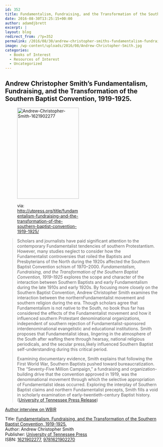 ```yaml
---
id: 352
title: Fundamentalism, Fundraising, and the Transformation of the Southern Baptist Convention.
date: 2016-08-30T13:25:15+00:00
author: adamdjbrett
excerpt: |
layout: blog
redirect_from: /?p=352
permalink: /2016/08/30/andrew-christopher-smiths-fundamentalism-fundraising-transformation-southern-baptist-convention-1919-1925/
image: /wp-content/uploads/2016/08/Andrew-Christopher-Smith.jpg
categories:
  - Books of Interest
  - Resources of Interest
  - Uncategorized
---
```

## Andrew Christopher Smith&#8217;s Fundamentalism, Fundraising, and the Transformation of the Southern Baptist Convention, 1919-1925.

<!--more--><figure id="attachment_354" aria-describedby="caption-attachment-354" style="width: 203px" class="wp-caption alignnone">

[<img class="wp-image-354 size-medium" src="http://nabpr.org/wp-content/uploads/2016/08/Andrew-Christopher-Smith-1621902277-203x300.jpg" alt="Andrew-Christopher-Smith-1621902277" width="203" height="300" srcset="/wp-content/uploads/2016/08/Andrew-Christopher-Smith-1621902277-203x300.jpg 203w, /wp-content/uploads/2016/08/Andrew-Christopher-Smith-1621902277.jpg 338w" sizes="(max-width: 203px) 100vw, 203px" />](http://utpress.org/title/fundamentalism-fundraising-and-the-transformation-of-the-southern-baptist-convention-1919-1925/)<figcaption id="caption-attachment-354" class="wp-caption-text">via: http://utpress.org/title/fundamentalism-fundraising-and-the-transformation-of-the-southern-baptist-convention-1919-1925/</figcaption></figure>

> Scholars and journalists have paid significant attention to the contemporary Fundamentalist tendencies of southern Protestantism. However, many studies neglect to consider how the Fundamentalist controversies that roiled the Baptists and Presbyterians of the North during the 1920s affected the Southern Baptist Convention schism of 1970–2000. _Fundamentalism, Fundraising, and the Transformation of the Southern Baptist Convention, 1919–1925_ explores the scope and character of the interaction between Southern Baptists and early Fundamentalism during the late 1910s and early 1920s. By focusing more closely on the Southern Baptist Convention, Andrew Christopher Smith examines the interaction between the northernFundamentalist movement and southern religion during the era. Though scholars agree that Fundamentalism is not native to the South, no book thus far has considered the effects of the Fundamentalist movement and how it influenced southern Protestant denominational organizations, independent of southern rejection of Fundamentalist-sponsored interdenominational evangelistic and educational institutions. Smith proposes that Fundamentalist ideas, lingering in the atmosphere of the South after wafting there through hearsay, national religious periodicals, and the secular press,likely influenced Southern Baptist self-understanding during this critical period.
>
> Examining documentary evidence, Smith explains that following the First World War, Southern Baptists pushed toward bureaucratization. The “Seventy-Five Million Campaign,” a fundraising and organization-building drive that the convention approved in 1919, was the denominational movement through which the selective appropriation of Fundamentalist ideas occurred. Exploring the interplay of Southern Baptist claims and northern Fundamentalist precepts, Smith fills a void in scholarly examination of early-twentieth-century Baptist history. ([University of Tennessee Press Release](http://utpress.org/title/fundamentalism-fundraising-and-the-transformation-of-the-southern-baptist-convention-1919-1925/))

[Author interview on WBIR](http://www.wbir.com/life/faith/forgotten-pieces-of-southern-baptist-history/279772397)

Title: [Fundamentalism, Fundraising, and the Transformation of the Southern Baptist Convention, 1919-1925.](http://utpress.org/title/fundamentalism-fundraising-and-the-transformation-of-the-southern-baptist-convention-1919-1925/)  
Author: Andrew Christopher Smith  
Publisher: [University of Tennessee Press](http://utpress.org/title/fundamentalism-fundraising-and-the-transformation-of-the-southern-baptist-convention-1919-1925/)  
ISBN: [1621902277](https://www.amazon.com/Fundamentalism-Fundraising-Transformation-Southern-Convention/dp/1621902277), [9781621902270](http://www.worldcat.org/title/fundamentalism-fundraising-and-the-transformation-of-the-southern-baptist-convention-1919-1925/oclc/926050300)
